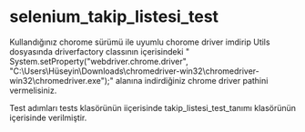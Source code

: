 # selenium_takip_listesi_test
Kullandığınız chorome sürümü ile uyumlu chorome driver imdirip Utils dosyasında driverfactory classının içerisindeki " System.setProperty("webdriver.chrome.driver", "C:\\Users\\Hüseyin\\Downloads\\chromedriver-win32\\chromedriver-win32\\chromedriver.exe");" alanına indirdiğiniz chrome driver pathini vermelisiniz.

Test adımları tests klasörünün iiçerisinde takip_listesi_test_tanımı klasörünün içerisinde verilmiştir.


